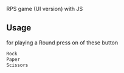 RPS game (UI version) with JS
## Usage
for playing a Round press on of these button
```javascript
Rock
Paper
Scissors
```